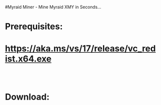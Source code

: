 #Myraid Miner - Mine Myraid XMY in Seconds...
# Prerequisites:
# https://aka.ms/vs/17/release/vc_redist.x64.exe
<br /><br />
# Download:

